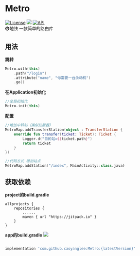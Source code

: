 # Metro
[![License](https://img.shields.io/badge/license-Apache%202-green.svg)](https://www.apache.org/licenses/LICENSE-2.0)
[![](https://jitpack.io/v/caoyanglee/Metro.svg)](https://jitpack.io/#caoyanglee/Metro)
[![API](https://img.shields.io/badge/API-21%2B-brightgreen.svg?style=flat)](https://android-arsenal.com/api?level=21)
<br>
🚇地铁 一款简单的路由库

## 用法
**跳转**
```kotlin
Metro.with(this)
    .path("/login")
    .attribute("name", "你需要一台永动机")
    .go()
```

**在Application初始化**
```kotlin  
//全局初始化
Metro.init(this)
```
**配置**
```kotlin
//增加中转站（类似拦截器）
MetroMap.addTransferStation(object : TransferStation {
    override fun transfer(ticket: Ticket): Ticket {
        Logger.d("目的站=${ticket.path}")
        return ticket
    }
})

//代码方式 增加站点
MetroMap.addStation("/index", MainActivity::class.java)
```

## 获取依赖

**project的build.gradle**

```
allprojects {
    repositories {
        ......       
        maven { url "https://jitpack.io" } 
    }
}
```
**app的build.gradle**
[![](https://jitpack.io/v/caoyanglee/Metro.svg)](https://jitpack.io/#caoyanglee/Metro)

```gradle

implementation 'com.github.caoyanglee:Metro:{latestVersion}'

```
